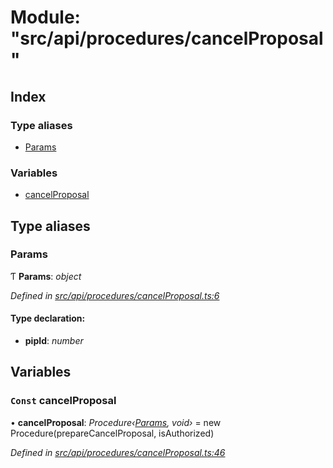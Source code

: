 # Module: "src/api/procedures/cancelProposal"

## Index

### Type aliases

* [Params](_src_api_procedures_cancelproposal_.md#params)

### Variables

* [cancelProposal](_src_api_procedures_cancelproposal_.md#const-cancelproposal)

## Type aliases

###  Params

Ƭ **Params**: *object*

*Defined in [src/api/procedures/cancelProposal.ts:6](https://github.com/PolymathNetwork/polymesh-sdk/blob/2aa4a44/src/api/procedures/cancelProposal.ts#L6)*

#### Type declaration:

* **pipId**: *number*

## Variables

### `Const` cancelProposal

• **cancelProposal**: *Procedure‹[Params](_src_api_procedures_cancelproposal_.md#params), void›* = new Procedure(prepareCancelProposal, isAuthorized)

*Defined in [src/api/procedures/cancelProposal.ts:46](https://github.com/PolymathNetwork/polymesh-sdk/blob/2aa4a44/src/api/procedures/cancelProposal.ts#L46)*

